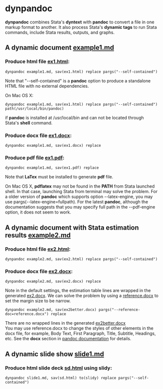 # dynpandoc

**dynpandoc** combines Stata's **dyntext** with **pandoc** to convert a file in one 
markup format to another. It also process Stata's **dynamic tags** to run Stata 
commands, include Stata results, outputs, and graphs.
  
## A dynamic document [example1.md](examples/example1.md)

### Produce html file [ex1.html](examples/ex1.html):

```
dynpandoc example1.md, sav(ex1.html) replace pargs("--self-contained")
```

Note that "--self-contained" is a **pandoc** option to produce a standalone HTML file with no external 
dependencies. 

On Mac OS X:

```
dynpandoc example1.md, sav(ex1.html) replace pargs("--self-contained") path(/usr/local/bin/pandoc)
```

if **pandoc** is installed at /usr/local/bin and can not be located through Stata's **shell** command.


### Produce docx file [ex1.docx](examples/ex1.docx):

```
dynpandoc example1.md, sav(ex1.docx) replace
```


### Produce pdf file [ex1.pdf](examples/ex1.pdf):

```
dynpandoc example1.md, sav(ex1.pdf) replace
```

Note that **LaTex** must be installed to generate **pdf** file.

On Mac OS X, **pdflatex** may not be found in the **PATH** from Stata launched shell.
In that case, launching Stata from terminal may solve the problem. For a older version
of **pandoc** which supports option --latex-engine, you may use pargs(--latex-engine=fullpath).
For the latest **pandoc**, although the documentation suggests that you may specify full 
path in the --pdf-engine option, it does not seem to work.

## A dynamic document with Stata estimation results [example2.md](examples/example2.md) 

### Produce html file [ex2.html](examples/ex2.html):

```
dynpandoc example2.md, sav(ex2.html) replace pargs("--self-contained")
```

### Produce docx file [ex2.docx](examples/ex2.docx):

```
dynpandoc example2.md, sav(ex2.docx) replace
```

Note in the default settings, the estimation table lines are wrapped in the generated 
[ex2.docx](examples/ex2.docx). We can solve the problem by using a 
[reference.docx](examples/reference.docx) to set the margin size to be narrow.
 
```
dynpandoc example2.md, sav(ex2better.docx) pargs("--reference-doc=reference.docx") replace
```
 
There are no wrapped lines in the generated [ex2better.docx](examples/ex2better.docx)  
You may use reference.docx to change the styles of other elements in the docx file, 
for example, Body Text, First Paragraph, Title, Subtitle, Headings, etc. See 
the **docx** section in [pandoc documentation](https://pandoc.org/MANUAL.html) for details.   
 
## A dynamic slide show [slide1.md](examples/slide1.md)

### Produce html slide deck [sd.html](examples/sd.html) using **slidy**:

```
dynpandoc slide1.md, sav(sd.html) to(slidy) replace pargs("--self-contained")
```
